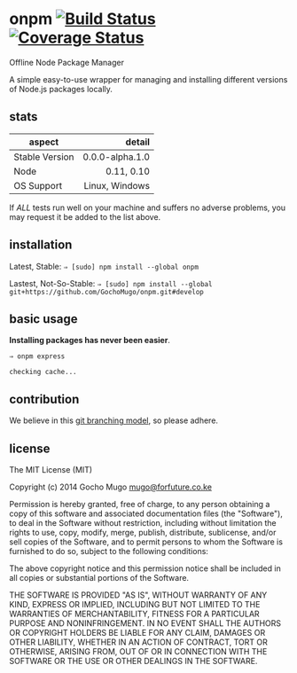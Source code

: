 
# onpm [![Build Status](https://travis-ci.org/GochoMugo/onpm.svg?branch=develop)](https://travis-ci.org/GochoMugo/onpm) [![Coverage Status](https://img.shields.io/coveralls/GochoMugo/onpm.svg)](https://coveralls.io/r/GochoMugo/onpm?branch=develop)

Offline Node Package Manager

A simple easy-to-use wrapper for managing and installing different
versions of Node.js packages locally.


## stats

|aspect|detail|
|-------|-------:|
|Stable Version|0.0.0-alpha.1.0|
|Node|0.11, 0.10|
|OS Support|Linux, Windows|

If _ALL_ tests run well on your machine and suffers no adverse problems,
you may request it be added to the list above.


## installation

Latest, Stable: `⇒ [sudo] npm install --global onpm`

Lastest, Not-So-Stable: `⇒ [sudo] npm install --global git+https://github.com/GochoMugo/onpm.git#develop`


## basic usage

__Installing packages has never been easier__.

```shell
⇒ onpm express

checking cache...
```

## contribution

We believe in this [git branching model][git-branch], so please adhere.


## license

The MIT License (MIT)

Copyright (c) 2014 Gocho Mugo <mugo@forfuture.co.ke>

Permission is hereby granted, free of charge, to any person obtaining a
copy of this software and associated documentation files (the "Software"),
to deal in the Software without restriction, including without limitation the
rights to use, copy, modify, merge, publish, distribute, sublicense, and/or
sell copies of the Software, and to permit persons to whom the Software
is furnished to do so, subject to the following conditions:

The above copyright notice and this permission notice shall be included in
all copies or substantial portions of the Software.

THE SOFTWARE IS PROVIDED "AS IS", WITHOUT WARRANTY OF ANY KIND,
EXPRESS OR IMPLIED, INCLUDING BUT NOT LIMITED TO THE WARRANTIES
OF MERCHANTABILITY, FITNESS FOR A PARTICULAR PURPOSE AND
NONINFRINGEMENT. IN NO EVENT SHALL THE AUTHORS OR COPYRIGHT
HOLDERS BE LIABLE FOR ANY CLAIM, DAMAGES OR OTHER LIABILITY,
WHETHER IN AN ACTION OF CONTRACT, TORT OR OTHERWISE, ARISING
FROM, OUT OF OR IN CONNECTION WITH THE SOFTWARE OR THE USE OR
OTHER DEALINGS IN THE SOFTWARE.


[git-branch]:http://nvie.com/posts/a-successful-git-branching-model "Git-Branching Model"

